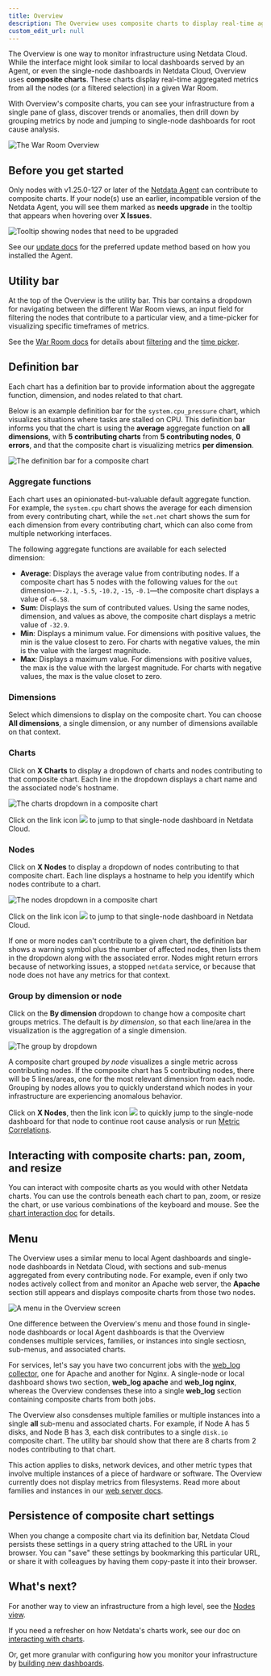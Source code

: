 ```yaml
---
title: Overview
description: The Overview uses composite charts to display real-time aggregated metrics from all the nodes in a given War Room.
custom_edit_url: null
---
```


The Overview is one way to monitor infrastructure using Netdata Cloud. While the interface might look similar to local
dashboards served by an Agent, or even the single-node dashboards in Netdata Cloud, Overview uses **composite charts**.
These charts display real-time aggregated metrics from all the nodes (or a filtered selection) in a given War Room.

With Overview's composite charts, you can see your infrastructure from a single pane of glass, discover trends or
anomalies, then drill down by grouping metrics by node and jumping to single-node dashboards for root cause analysis.

![The War Room
Overview](https://user-images.githubusercontent.com/1153921/95637683-31d60f00-0a47-11eb-9808-9f591ba8eb3a.png)

## Before you get started

Only nodes with v1.25.0-127 or later of the [Netdata Agent](https://github.com/netdata/netdata) can contribute to
composite charts. If your node(s) use an earlier, incompatible version of the Netdata Agent, you will see them marked as
**needs upgrade** in the tooltip that appears when hovering over **X Issues**. 

![Tooltip showing nodes that need to be
upgraded](https://user-images.githubusercontent.com/1153921/95638372-3c91a380-0a49-11eb-946d-42bfc1f04da7.png)

See our [update docs](/docs/agent/packaging/installer/update) for the preferred update method based on how you installed
the Agent.

## Utility bar

At the top of the Overview is the utility bar. This bar contains a dropdown for navigating between the different War
Room views, an input field for filtering the nodes that contribute to a particular view, and a time-picker for
visualizing specific timeframes of metrics.

See the [War Room docs](/docs/cloud/war-rooms) for details about [filtering](/docs/cloud/war-rooms#node-filter) and the
[time picker](/docs/cloud/war-rooms#time-picker).

## Definition bar

Each chart has a definition bar to provide information about the aggregate function, dimension, and nodes related to
that chart.

Below is an example definition bar for the `system.cpu_pressure` chart, which visualizes situations where tasks are
stalled on CPU. This definition bar informs you that the chart is using the **average** aggregate function on **all
dimensions**, with **5 contributing charts** from **5 contributing nodes**, **0 errors**, and that the composite chart
is visualizing metrics **per dimension**.

![The definition bar for a composite
chart](https://user-images.githubusercontent.com/1153921/99305048-7c019b80-2810-11eb-82fa-02fac08d27be.png)

### Aggregate functions

Each chart uses an opinionated-but-valuable default aggregate function. For example, the `system.cpu` chart shows the
average for each dimension from every contributing chart, while the `net.net` chart shows the sum for each dimension
from every contributing chart, which can also come from multiple networking interfaces.

The following aggregate functions are available for each selected dimension:

-   **Average**: Displays the average value from contributing nodes. If a composite chart has 5 nodes with the following
    values for the `out` dimension&mdash;`-2.1`, `-5.5`, `-10.2`, `-15`, `-0.1`&mdash;the composite chart displays a
    value of `−6.58`.
-   **Sum**: Displays the sum of contributed values. Using the same nodes, dimension, and values as above, the composite
    chart displays a metric value of `-32.9`.
-   **Min**: Displays a minimum value. For dimensions with positive values, the min is the value closest to zero. For
    charts with negative values, the min is the value with the largest magnitude.
-   **Max**: Displays a maximum value. For dimensions with positive values, the max is the value with the largest
    magnitude. For charts with negative values, the max is the value closet to zero.

### Dimensions

Select which dimensions to display on the composite chart. You can choose **All dimensions**, a single dimension, or any
number of dimensions available on that context.

### Charts

Click on **X Charts** to display a dropdown of charts and nodes contributing to that composite chart. Each line in the
dropdown displays a chart name and the associated node's hostname.

![The charts dropdown in a composite
chart](https://user-images.githubusercontent.com/1153921/99305050-7c9a3200-2810-11eb-957f-f3f800c3c9b1.png)

Click on the link icon <img class="img__inline img__inline--link"
src="https://user-images.githubusercontent.com/1153921/95762109-1d219300-0c62-11eb-8daa-9ba509a8e71c.png" /> to jump to
that single-node dashboard in Netdata Cloud.

### Nodes

Click on **X Nodes** to display a dropdown of nodes contributing to that composite chart. Each line displays a hostname
to help you identify which nodes contribute to a chart.

![The nodes dropdown in a composite
chart](https://user-images.githubusercontent.com/1153921/99305049-7c019b80-2810-11eb-942a-8ebfcf236b7f.png)

Click on the link icon <img class="img__inline img__inline--link"
src="https://user-images.githubusercontent.com/1153921/95762109-1d219300-0c62-11eb-8daa-9ba509a8e71c.png" /> to jump to
that single-node dashboard in Netdata Cloud.

If one or more nodes can't contribute to a given chart, the definition bar shows a warning symbol plus the number of
affected nodes, then lists them in the dropdown along with the associated error. Nodes might return errors because of
networking issues, a stopped `netdata` service, or because that node does not have any metrics for that context.

### Group by dimension or node

Click on the **By dimension** dropdown to change how a composite chart groups metrics. The default is _by dimension_, so
that each line/area in the visualization is the aggregation of a single dimension.

![The group by
dropdown](https://user-images.githubusercontent.com/1153921/99305054-7d32c880-2810-11eb-8e95-dee2ec2ce5ff.png)

A composite chart grouped _by node_ visualizes a single metric across contributing nodes. If the composite chart has 5
contributing nodes, there will be 5 lines/areas, one for the most relevant dimension from each node. Grouping by nodes
allows you to quickly understand which nodes in your infrastructure are experiencing anomalous behavior.

Click on **X Nodes**, then the link icon <img class="img__inline img__inline--link"
src="https://user-images.githubusercontent.com/1153921/95762109-1d219300-0c62-11eb-8daa-9ba509a8e71c.png" /> to quickly
jump to the single-node dashboard for that node to continue root cause analysis or run [Metric
Correlations](/docs/cloud/insights/metric-correlations).

## Interacting with composite charts: pan, zoom, and resize

You can interact with composite charts as you would with other Netdata charts. You can use the controls beneath each
chart to pan, zoom, or resize the chart, or use various combinations of the keyboard and mouse. See the [chart
interaction doc](/docs/visualize/interact-dashboards-charts#interact-with-charts) for details.

## Menu

The Overview uses a similar menu to local Agent dashboards and single-node dashboards in Netdata Cloud, with sections
and sub-menus aggregated from every contributing node. For example, even if only two nodes actively collect from and
monitor an Apache web server, the **Apache** section still appears and displays composite charts from those two nodes.

![A menu in the Overview
screen](https://user-images.githubusercontent.com/1153921/95785094-fa0ad980-0c89-11eb-8328-2ff11ac630b4.png)

One difference between the Overview's menu and those found in single-node dashboards or local Agent dashboards is that
the Overview condenses multiple services, families, or instances into single sectiosn, sub-menus, and associated charts.

For services, let's say you have two concurrent jobs with the [web_log
collector](https://learn.netdata.cloud/docs/agent/collectors/go.d.plugin/modules/weblog), one for Apache and another for
Nginx. A single-node or local dashboard shows two section, **web_log apache** and **web_log nginx**, whereas the
Overview condenses these into a single **web_log** section containing composite charts from both jobs.

The Overview also consdenses multiple families or multiple instances into a single **all** sub-menu and associated
charts. For example, if Node A has 5 disks, and Node B has 3, each disk contributes to a single `disk.io` composite
chart. The utility bar should show that there are 8 charts from 2 nodes contributing to that chart.

This action applies to disks, network devices, and other metric types that involve multiple instances of a piece of
hardware or software. The Overview currently does not display metrics from filesystems. Read more about families and
instances in our [web server docs](/docs/agent/web).

## Persistence of composite chart settings

When you change a composite chart via its definition bar, Netdata Cloud persists these settings in a query string
attached to the URL in your browser. You can "save" these settings by bookmarking this particular URL, or share it with
colleagues by having them copy-paste it into their browser.

## What's next?

For another way to view an infrastructure from a high level, see the [Nodes view](/docs/cloud/visualize/nodes).

If you need a refresher on how Netdata's charts work, see our doc on [interacting with
charts](/docs/visualize/interact-dashboards-charts).

Or, get more granular with configuring how you monitor your infrastructure by [building new
dashboards](/docs/visualize/create-dashboards).
